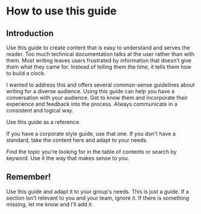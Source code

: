 How to use this guide
=====================

Introduction
------------

Use this guide to create content that is easy to understand and serves the reader. Too much technical documentation talks at the user rather than with them. Most writing leaves users frustrated by information that doesn’t give them what they came for. Instead of telling them the time, it tells them how to build a clock.

I wanted to address this and offers several common-sense
guidelines about writing for a diverse audience. Using this guide can help you have 
a conversation with your audience. Get to know them and incorporate their
experience and feedback into the process. Always communicate in a
consistent and logical way.


Use this guide as a reference. 

If you have a corporate style guide, use that one. If you don't have a standard, 
take the content here and adapt to your needs. 

Find the topic you're looking for in the table of contents or search by keyword.
Use it the way that makes sense to you.


Remember!
------------------------------

Use this guide and adapt it to your group's needs. This is just a
guide. If a section isn't relevant to you and your team, ignore it. If
there is something missing, let me know and I'll add it. 
